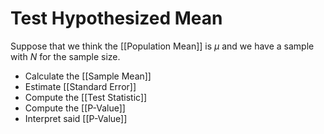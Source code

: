 # Test Hypothesized Mean
Suppose that we think the [[Population Mean]] is $\mu$ and we have a sample with $N$ for the sample size. 

* Calculate the [[Sample Mean]]
* Estimate [[Standard Error]]
* Compute the [[Test Statistic]]
* Compute the [[P-Value]]
* Interpret said [[P-Value]]